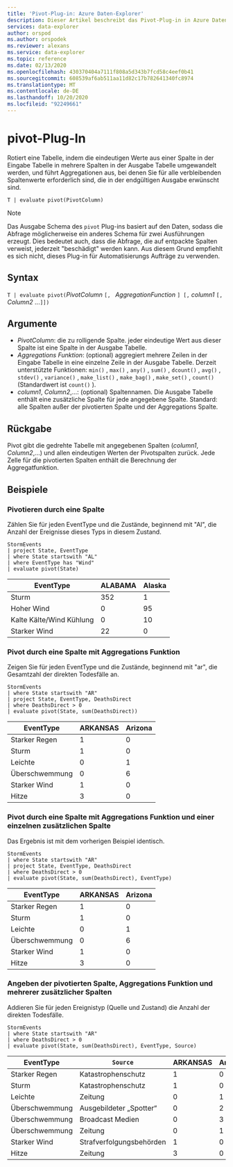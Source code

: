 ```yaml
---
title: 'Pivot-Plug-in: Azure Daten-Explorer'
description: Dieser Artikel beschreibt das Pivot-Plug-in in Azure Daten-Explorer.
services: data-explorer
author: orspod
ms.author: orspodek
ms.reviewer: alexans
ms.service: data-explorer
ms.topic: reference
ms.date: 02/13/2020
ms.openlocfilehash: 430370404a7111f808a5d343b7fcd58c4eef0b41
ms.sourcegitcommit: 608539af6ab511aa11d82c17b782641340fc8974
ms.translationtype: MT
ms.contentlocale: de-DE
ms.lasthandoff: 10/20/2020
ms.locfileid: "92249661"
---
```

# <a name="pivot-plugin"></a>pivot-Plug-In

Rotiert eine Tabelle, indem die eindeutigen Werte aus einer Spalte in der Eingabe Tabelle in mehrere Spalten in der Ausgabe Tabelle umgewandelt werden, und führt Aggregationen aus, bei denen Sie für alle verbleibenden Spaltenwerte erforderlich sind, die in der endgültigen Ausgabe erwünscht sind.

```kusto
T | evaluate pivot(PivotColumn)
```

> [!NOTE]
> Das Ausgabe Schema des `pivot` Plug-ins basiert auf den Daten, sodass die Abfrage möglicherweise ein anderes Schema für zwei Ausführungen erzeugt. Dies bedeutet auch, dass die Abfrage, die auf entpackte Spalten verweist, jederzeit "beschädigt" werden kann. Aus diesem Grund empfiehlt es sich nicht, dieses Plug-in für Automatisierungs Aufträge zu verwenden.

## <a name="syntax"></a>Syntax

`T | evaluate pivot(`*PivotColumn* `[, ` *AggregationFunction* `] [,` *column1* `[,` *Column2* ...`]])`

## <a name="arguments"></a>Argumente

* *PivotColumn*: die zu rolligende Spalte. jeder eindeutige Wert aus dieser Spalte ist eine Spalte in der Ausgabe Tabelle.
* *Aggregations Funktion*: (optional) aggregiert mehrere Zeilen in der Eingabe Tabelle in eine einzelne Zeile in der Ausgabe Tabelle. Derzeit unterstützte Funktionen: `min()` , `max()` , `any()` , `sum()` , `dcount()` , `avg()` , `stdev()` , `variance()` , `make_list()` , `make_bag()` , `make_set()` , `count()` (Standardwert ist `count()` ).
* *column1*, *Column2*,...: (optional) Spaltennamen. Die Ausgabe Tabelle enthält eine zusätzliche Spalte für jede angegebene Spalte. Standard: alle Spalten außer der pivotierten Spalte und der Aggregations Spalte.

## <a name="returns"></a>Rückgabe

Pivot gibt die gedrehte Tabelle mit angegebenen Spalten (*column1*, *Column2*,...) und allen eindeutigen Werten der Pivotspalten zurück. Jede Zelle für die pivotierten Spalten enthält die Berechnung der Aggregatfunktion.

## <a name="examples"></a>Beispiele

### <a name="pivot-by-a-column"></a>Pivotieren durch eine Spalte

Zählen Sie für jeden EventType und die Zustände, beginnend mit "Al", die Anzahl der Ereignisse dieses Typs in diesem Zustand.

<!-- csl: https://help.kusto.windows.net:443/Samples -->
```kusto
StormEvents
| project State, EventType 
| where State startswith "AL" 
| where EventType has "Wind" 
| evaluate pivot(State)
```

|EventType|ALABAMA|Alaska|
|---|---|---|
|Sturm|352|1|
|Hoher Wind|0|95|
|Kalte Kälte/Wind Kühlung|0|10|
|Starker Wind|22|0|


### <a name="pivot-by-a-column-with-aggregation-function"></a>Pivot durch eine Spalte mit Aggregations Funktion

Zeigen Sie für jeden EventType und die Zustände, beginnend mit "ar", die Gesamtzahl der direkten Todesfälle an.

<!-- csl: https://help.kusto.windows.net:443/Samples -->
```kusto
StormEvents 
| where State startswith "AR" 
| project State, EventType, DeathsDirect 
| where DeathsDirect > 0
| evaluate pivot(State, sum(DeathsDirect))
```

|EventType|ARKANSAS|Arizona|
|---|---|---|
|Starker Regen|1|0|
|Sturm|1|0|
|Leichte|0|1|
|Überschwemmung|0|6|
|Starker Wind|1|0|
|Hitze|3|0|


### <a name="pivot-by-a-column-with-aggregation-function-and-a-single-additional-column"></a>Pivot durch eine Spalte mit Aggregations Funktion und einer einzelnen zusätzlichen Spalte

Das Ergebnis ist mit dem vorherigen Beispiel identisch.

<!-- csl: https://help.kusto.windows.net:443/Samples -->
```kusto
StormEvents 
| where State startswith "AR" 
| project State, EventType, DeathsDirect 
| where DeathsDirect > 0
| evaluate pivot(State, sum(DeathsDirect), EventType)
```

|EventType|ARKANSAS|Arizona|
|---|---|---|
|Starker Regen|1|0|
|Sturm|1|0|
|Leichte|0|1|
|Überschwemmung|0|6|
|Starker Wind|1|0|
|Hitze|3|0|


### <a name="specify-the-pivoted-column-aggregation-function-and-multiple-additional-columns"></a>Angeben der pivotierten Spalte, Aggregations Funktion und mehrerer zusätzlicher Spalten

Addieren Sie für jeden Ereignistyp (Quelle und Zustand) die Anzahl der direkten Todesfälle.

<!-- csl: https://help.kusto.windows.net:443/Samples -->
```kusto
StormEvents 
| where State startswith "AR" 
| where DeathsDirect > 0
| evaluate pivot(State, sum(DeathsDirect), EventType, Source)
```

|EventType|`Source`|ARKANSAS|Arizona|
|---|---|---|---|
|Starker Regen|Katastrophenschutz|1|0|
|Sturm|Katastrophenschutz|1|0|
|Leichte|Zeitung|0|1|
|Überschwemmung|Ausgebildeter „Spotter“|0|2|
|Überschwemmung|Broadcast Medien|0|3|
|Überschwemmung|Zeitung|0|1|
|Starker Wind|Strafverfolgungsbehörden|1|0|
|Hitze|Zeitung|3|0|
